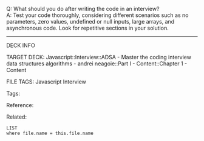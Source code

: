 Q: What should you do after writing the code in an interview?  
A: Test your code thoroughly, considering different scenarios such as no parameters, zero values, undefined or null inputs, large arrays, and asynchronous code. Look for repetitive sections in your solution.
<!--ID: 1690027055537-->

---

DECK INFO

TARGET DECK: Javascript::Interview::ADSA - Master the coding interview data structures algorithms - andrei neagoie::Part I - Content::Chapter 1 - Content

FILE TAGS: Javascript Interview

Tags:

Reference:

Related:

```dataview
LIST
where file.name = this.file.name
```

